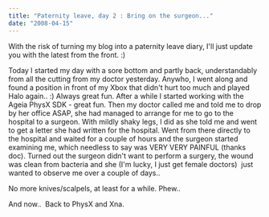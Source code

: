 ```yaml
---
title: "Paternity leave, day 2 : Bring on the surgeon..."
date: "2008-04-15"
---
```


With the risk of turning my blog into a paternity leave diary, I'll just update you with the latest from the front. :)

Today I started my day with a sore bottom and partly back, understandably from all the cutting from my doctor yesterday. Anywho, I went along and found a position in front of my Xbox that didn't hurt too much and played Halo again.. :) Always great fun. After a while I started working with the Ageia PhysX SDK - great fun. Then my doctor called me and told me to drop by her office ASAP, she had managed to arrange for me to go to the hospital to a surgeon. With mildly shaky legs, I did as she told me and went to get a letter she had written for the hospital. Went from there directly to the hospital and waited for a couple of hours and the surgeon started examining me, which needless to say was VERY VERY PAINFUL (thanks doc). Turned out the surgeon didn't want to perform a surgery, the wound was clean from bacteria and she (I'm lucky, I just get female doctors)  just wanted to observe me over a couple of days..

No more knives/scalpels, at least for a while. Phew..

And now..  Back to PhysX and Xna.
